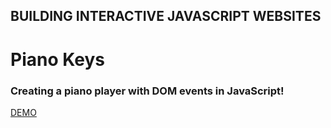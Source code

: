 ## BUILDING INTERACTIVE JAVASCRIPT WEBSITES

# Piano Keys

### Creating a piano player with DOM events in JavaScript!

[DEMO](https://segwuonwu.github.io/piano-keys/)